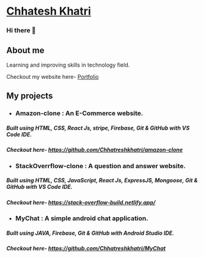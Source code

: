 # [Chhatesh Khatri](https://www.chhatreshkhatri.com)

### Hi there 👋

## About me

Learning and improving skills in technology field.<br/>

Checkout my website here- [Portfolio](https://www.chhatreshkhatri.com)


## My projects

- ### Amazon-clone : An E-Commerce website.
##### Built using HTML, CSS, React Js, stripe, Firebase, Git & GitHub with VS Code IDE.
##### Checkout here- https://github.com/Chhatreshkhatri/amazon-clone

- ### StackOverrflow-clone : A question and answer website.
##### Built using HTML, CSS, JavaScript, React Js, ExpressJS, Mongoose, Git & GitHub with VS Code IDE.
##### Checkout here- https://stack-overflow-build.netlify.app/

- ### MyChat : A simple android chat application. 
##### Built using JAVA, Firebase, Git & GitHub with Android Studio IDE.
##### Checkout here- https://github.com/Chhatreshkhatri/MyChat

